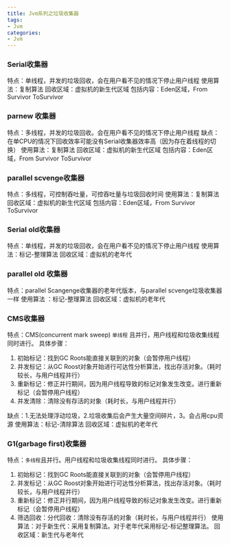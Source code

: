 ```yaml
---
title: Jvm系列之垃圾收集器
tags:
- Jvm
categories:
- Jvm
---
```



### Serial收集器

特点：单线程，并发的垃圾回收，会在用户看不见的情况下停止用户线程
使用算法：复制算法
回收区域：虚拟机的新生代区域
包括内容：Eden区域，From Survivor  ToSurvivor

### parnew 收集器

特点：多线程，并发的垃圾回收。会在用户看不见的情况下停止用户线程
缺点：在单CPU的情况下回收效率可能没有Serial收集器效率高（因为存在着线程的切换）
使用算法：复制算法
回收区域：虚拟机的新生代区域
包括内容：Eden区域，From Survivor  ToSurvivor

### parallel scvenge收集器

特点：多线程，可控制吞吐量，可控吞吐量与垃圾回收时间
使用算法：复制算法
回收区域：虚拟机的新生代区域
包括内容：Eden区域，From Survivor  ToSurvivor

### Serial old收集器

特点：单线程，并发的垃圾回收，会在用户看不见的情况下停止用户线程
使用算法：标记-整理算法
回收区域：虚拟机的老年代

### parallel old 收集器

特点：parallel Scangenge收集器的老年代版本，与parallel scvenge垃圾收集器一样
使用算法 ：标记-整理算法
回收区域：虚拟机的老年代

### CMS收集器

特点：CMS(concurrent mark sweep) `单线程` 且并行，用户线程和垃圾收集线程同时进行。
具体步骤：

1. 初始标记：找到GC Roots能直接关联到的对象（会暂停用户线程）
2. 并发标记：从GC Roost对象开始进行可达性分析算法，找出存活对象。（耗时较长，与用户线程并行）
3. 重新标记：修正并行期间，因为用户线程导致的标记对象发生改变。进行重新标记（会暂停用户线程）
4. 并发清除：清除没有存活的对象（耗时长，与用户线程并行）

缺点：1.无法处理浮动垃圾，2.垃圾收集后会产生大量空间碎片，3。会占用cpu资源
使用算法：标记-清除算法
回收区域：虚拟机的老年代

### G1(garbage first)收集器

特点：`多线程`且并行。用户线程和垃圾收集线程同时进行。
具体步骤：

1. 初始标记：找到GC Roots能直接关联到的对象（会暂停用户线程）
2. 并发标记：从GC Roost对象开始进行可达性分析算法，找出存活对象。（耗时较长，与用户线程并行）
3. 重新标记：修正并行期间，因为用户线程导致的标记对象发生改变。进行重新标记（会暂停用户线程）
4. 筛选回收：分代回收：清除没有存活的对象（耗时长，与用户线程并行）
使用算法：对于新生代：采用复制算法。对于老年代采用标记-标记整理算法。
回收区域：新生代与老年代

